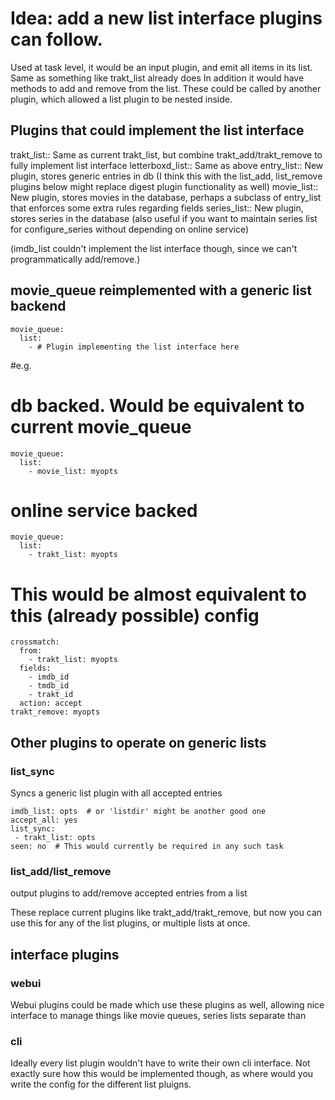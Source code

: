 # Idea: add a new list interface plugins can follow.

Used at task level, it would be an input plugin, and emit all items in its list. Same as something like trakt_list already does
In addition it would have methods to add and remove from the list. These could be called by another plugin, which allowed a list plugin to be nested inside.

## Plugins that could implement the list interface

  trakt_list:: Same as current trakt_list, but combine trakt_add/trakt_remove to fully implement list interface
  letterboxd_list:: Same as above
  entry_list:: New plugin, stores generic entries in db (I think this with the list_add, list_remove plugins below might replace digest plugin functionality as well)
  movie_list:: New plugin, stores movies in the database, perhaps a subclass of entry_list that enforces some extra rules regarding fields
  series_list:: New plugin, stores series in the database (also useful if you want to maintain series list for configure_series without depending on online service)

(imdb_list couldn't implement the list interface though, since we can't programmatically add/remove.)

## movie_queue reimplemented with a generic list backend

```
movie_queue:
  list:
    - # Plugin implementing the list interface here
```
#e.g.
# db backed. Would be equivalent to current movie_queue
```
movie_queue:
  list:
    - movie_list: myopts
```
# online service backed
```
movie_queue:
  list:
    - trakt_list: myopts
```
# This would be almost equivalent to this (already possible) config
```
crossmatch:
  from:
    - trakt_list: myopts
  fields:
    - imdb_id
    - tmdb_id
    - trakt_id
  action: accept
trakt_remove: myopts
```

## Other plugins to operate on generic lists

### list_sync

Syncs a generic list plugin with all accepted entries
```
imdb_list: opts  # or 'listdir' might be another good one
accept_all: yes
list_sync:
 - trakt_list: opts
seen: no  # This would currently be required in any such task
```


### list_add/list_remove

output plugins to add/remove accepted entries from a list

These replace current plugins like trakt_add/trakt_remove, but now you can use this for any of the list plugins, or multiple lists at once.

## interface plugins

### webui

Webui plugins could be made which use these plugins as well, allowing nice interface to manage things like movie queues, series lists separate than
### cli

Ideally every list plugin wouldn't have to write their own cli interface. Not exactly sure how this would be implemented though, as where would you write the config for the different list pluigns.